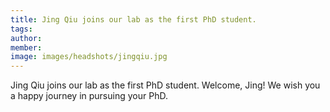 ```yaml
---
title: Jing Qiu joins our lab as the first PhD student.
tags:
author: 
member: 
image: images/headshots/jingqiu.jpg
---
```


Jing Qiu joins our lab as the first PhD student. Welcome, Jing! We wish you a happy journey in pursuing your PhD.
